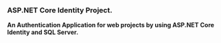 ### ASP.NET Core Identity Project.
**An Authentication Application for web projects by using ASP.NET Core Identity and SQL Server.**
